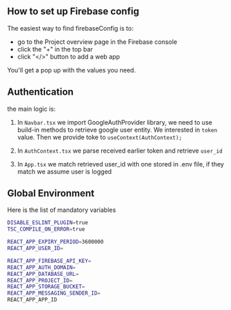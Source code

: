 ## How to set up Firebase config

The easiest way to find firebaseConfig is to:

-   go to the Project overview page in the Firebase console
-   click the "+" in the top bar
-   click "</>" button to add a web app

You'll get a pop up with the values you need.

## Authentication

the main logic is:

1. In `Navbar.tsx` we import GoogleAuthProvider library, we need to use build-in methods to retrieve google user entity. We interested in `token` value. Then we provide toke to `useContext(AuthContext);`

2. In `AuthContext.tsx` we parse received earlier token and retrieve `user_id`

3. In `App.tsx` we match retrieved user_id with one stored in .env file, if they match we assume user is logged

## Global Environment

Here is the list of mandatory variables

```bash
DISABLE_ESLINT_PLUGIN=true
TSC_COMPILE_ON_ERROR=true

REACT_APP_EXPIRY_PERIOD=3600000
REACT_APP_USER_ID=

REACT_APP_FIREBASE_API_KEY=
REACT_APP_AUTH_DOMAIN=
REACT_APP_DATABASE_URL=
REACT_APP_PROJECT_ID=
REACT_APP_STORAGE_BUCKET=
REACT_APP_MESSAGING_SENDER_ID=
REACT_APP_APP_ID
```
